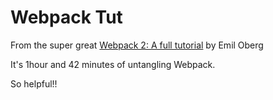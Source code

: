 Webpack Tut
===========

From the super great [Webpack 2: A full tutorial](https://www.youtube.com/watch?v=eWmkBNBTbMM&t=253s) by Emil Oberg

It's 1hour and 42 minutes of untangling Webpack.

So helpful!!
